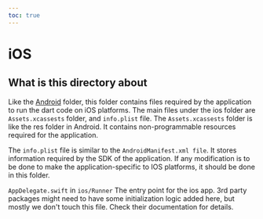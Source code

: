 ```yaml
---
toc: true
---
```

# iOS

## What is this directory about

Like the [Android](2.d_android.md) folder, this folder contains files required by the application to run the dart code on iOS platforms. The main files under the ios folder are `Assets.xcassests` folder, and `info.plist` file. The `Assets.xcassests` folder is like the res folder in Android. It contains non-programmable resources required for the application.

The `info.plist` file is similar to the `AndroidManifest.xml file`. It stores information required by the SDK of the application. If any modification is to be done to make the application-specific to IOS platforms, it should be done in this folder.

`AppDelegate.swift` in `ios/Runner` The entry point for the ios app. 3rd party packages might need to have some initialization logic added here, but mostly we don't touch this file. Check their documentation for details.

